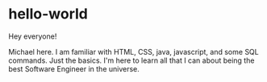 # hello-world

Hey everyone!

Michael here. I am familiar with HTML, CSS, java, javascript, and some SQL commands. Just the basics.
I'm here to learn all that I can about being the best Software Engineer in the universe.
